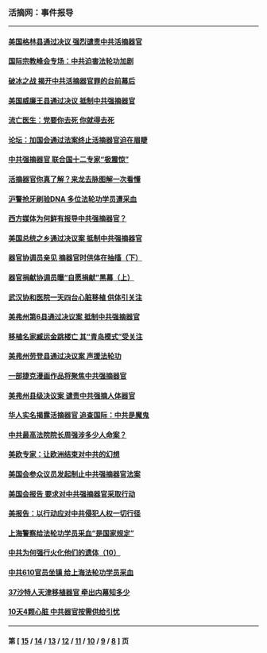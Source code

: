 ### 活摘网：事件报导
---
#### [美国格林县通过决议 强烈谴责中共活摘器官](../../pages/nf5877/n13119367.md?08120430) 
#### [国际宗教峰会专场：中共迫害法轮功加剧](../../pages/nf5877/n13088279.md?08120430) 
#### [破冰之战 揭开中共活摘器官罪的台前幕后](../../pages/nf5877/n13082457.md?08120430) 
#### [美国威廉王县通过决议 抵制中共强摘器官](../../pages/nf5877/n13056521.md?08120430) 
#### [流亡医生：党要你去死 你就得去死](../../pages/nf5877/n13052835.md?08120430) 
#### [论坛：加国会通过法案终止活摘器官迫在眉睫](../../pages/nf5877/n13029839.md?08120430) 
#### [中共强摘器官 联合国十二专家“极震惊”](../../pages/nf5877/n13024313.md?08120430) 
#### [活摘器官你真了解？来龙去脉图解一次看懂](../../pages/nf5877/n13013820.md?08120430) 
#### [沪警抢牙刷验DNA 多位法轮功学员遭采血](../../pages/nf5877/n12969218.md?08120430) 
#### [西方媒体为何鲜有报导中共强摘器官？](../../pages/nf5877/n12932034.md?08120430) 
#### [美国总统之乡通过决议案 抵制中共强摘器官](../../pages/nf5877/n12908242.md?08120430) 
#### [器官协调员亲见 摘器官时供体在抽搐（下）](../../pages/nf5877/n12898622.md?08120430) 
#### [器官捐献协调员曝“自愿捐献”黑幕（上）](../../pages/nf5877/n12878830.md?08120430) 
#### [武汉协和医院一天四台心脏移植 供体引关注](../../pages/nf5877/n12863175.md?08120430) 
#### [美弗州第6县通过决议案 抵制中共强摘器官](../../pages/nf5877/n12805218.md?08120430) 
#### [移植名家臧运金跳楼亡 其“青岛模式”受关注](../../pages/nf5877/n12803746.md?08120430) 
#### [美弗州劳登县通过决议案 声援法轮功](../../pages/nf5877/n12785715.md?08120430) 
#### [一部捷克漫画作品将聚焦中共强摘器官](../../pages/nf5877/n12785954.md?08120430) 
#### [美弗州县级决议案 谴责中共强摘人体器官](../../pages/nf5877/n12721290.md?08120430) 
#### [华人实名揭露活摘器官 追查国际：中共是魔鬼](../../pages/nf5877/n12691724.md?08120430) 
#### [中共最高法院院长周强涉多少人命案？](../../pages/nf5877/n12678074.md?08120430) 
#### [美欧专家：让欧洲结束对中共的幻想](../../pages/nf5877/n12652921.md?08120430) 
#### [美国会参众议员发起制止中共强摘器官法案](../../pages/nf5877/n12627668.md?08120430) 
#### [美国会报告 要求对中共强摘器官采取行动](../../pages/nf5877/n12448233.md?08120430) 
#### [美报告：以行动应对中共侵犯人权一切行径](../../pages/nf5877/n12443204.md?08120430) 
#### [上海警察给法轮功学员采血“是国家规定”](../../pages/nf5877/n12371027.md?08120430) 
#### [中共为何强行火化他们的遗体（10）](../../pages/nf5877/n12352363.md?08120430) 
#### [中共610官员坐镇 给上海法轮功学员采血](../../pages/nf5877/n12350295.md?08120430) 
#### [37沙特人天津移植器官 牵出内幕知多少](../../pages/nf5877/n12338586.md?08120430) 
#### [10天4颗心脏 中共器官按需供给引忧](../../pages/nf5877/n12326366.md?08120430) 

---
#### 第 [ [15](./15.md?08120430) / [14](./14.md?08120430) / [13](./13.md?08120430) / [12](./12.md?08120430) / [11](./11.md?08120430) / [10](./10.md?08120430) / [9](./9.md?08120430) / [8](./8.md?08120430) ] 页
